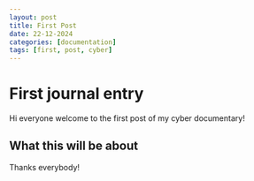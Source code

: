 ```yaml
---
layout: post
title: First Post
date: 22-12-2024
categories: [documentation]
tags: [first, post, cyber]
---
```


# First journal entry

Hi everyone welcome to the first post of my cyber documentary!

## What this will be about

Thanks everybody!

